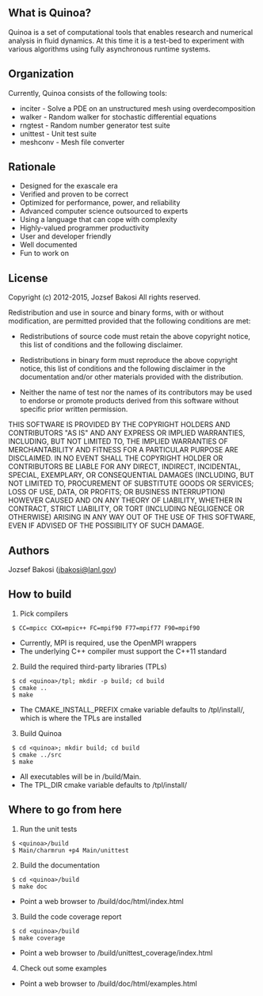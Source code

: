 ## What is Quinoa?

Quinoa is a set of computational tools that enables research and numerical
analysis in fluid dynamics. At this time it is a test-bed to experiment with
various algorithms using fully asynchronous runtime systems.

## Organization

Currently, Quinoa consists of the following tools:
  * inciter - Solve a PDE on an unstructured mesh using overdecomposition
  * walker - Random walker for stochastic differential equations
  * rngtest - Random number generator test suite
  * unittest - Unit test suite
  * meshconv - Mesh file converter

## Rationale

  * Designed for the exascale era
  * Verified and proven to be correct
  * Optimized for performance, power, and reliability
  * Advanced computer science outsourced to experts
  * Using a language that can cope with complexity
  * Highly-valued programmer productivity
  * User and developer friendly
  * Well documented
  * Fun to work on

## License

Copyright (c) 2012-2015, Jozsef Bakosi
All rights reserved.

Redistribution and use in source and binary forms, with or without
modification, are permitted provided that the following conditions are met:

- Redistributions of source code must retain the above copyright notice, this
  list of conditions and the following disclaimer.

- Redistributions in binary form must reproduce the above copyright notice,
  this list of conditions and the following disclaimer in the documentation
  and/or other materials provided with the distribution.

- Neither the name of test nor the names of its
  contributors may be used to endorse or promote products derived from
  this software without specific prior written permission.

THIS SOFTWARE IS PROVIDED BY THE COPYRIGHT HOLDERS AND CONTRIBUTORS "AS IS"
AND ANY EXPRESS OR IMPLIED WARRANTIES, INCLUDING, BUT NOT LIMITED TO, THE
IMPLIED WARRANTIES OF MERCHANTABILITY AND FITNESS FOR A PARTICULAR PURPOSE ARE
DISCLAIMED. IN NO EVENT SHALL THE COPYRIGHT HOLDER OR CONTRIBUTORS BE LIABLE
FOR ANY DIRECT, INDIRECT, INCIDENTAL, SPECIAL, EXEMPLARY, OR CONSEQUENTIAL
DAMAGES (INCLUDING, BUT NOT LIMITED TO, PROCUREMENT OF SUBSTITUTE GOODS OR
SERVICES; LOSS OF USE, DATA, OR PROFITS; OR BUSINESS INTERRUPTION) HOWEVER
CAUSED AND ON ANY THEORY OF LIABILITY, WHETHER IN CONTRACT, STRICT LIABILITY,
OR TORT (INCLUDING NEGLIGENCE OR OTHERWISE) ARISING IN ANY WAY OUT OF THE USE
OF THIS SOFTWARE, EVEN IF ADVISED OF THE POSSIBILITY OF SUCH DAMAGE.

## Authors

Jozsef Bakosi (jbakosi@lanl.gov)

## How to build

 1. Pick compilers

   ```
    $ CC=mpicc CXX=mpic++ FC=mpif90 F77=mpif77 F90=mpif90
   ```
   * Currently, MPI is required, use the OpenMPI wrappers
   * The underlying C++ compiler must support the C++11 standard

 2. Build the required third-party libraries (TPLs)

   ```
    $ cd <quinoa>/tpl; mkdir -p build; cd build
    $ cmake ..
    $ make
   ```
   * The CMAKE_INSTALL_PREFIX cmake variable defaults to
     <quinoa>/tpl/install/<compiler>, which is where the TPLs are installed

 3. Build Quinoa

   ```
    $ cd <quinoa>; mkdir build; cd build
    $ cmake ../src
    $ make
   ```
   * All executables will be in <quinoa>/build/Main.
   * The TPL_DIR cmake variable defaults to <quinoa>/tpl/install/<compiler>

## Where to go from here

 1. Run the unit tests

   ```
    $ <quinoa>/build
    $ Main/charmrun +p4 Main/unittest
   ```

 2. Build the documentation

   ```
    $ cd <quinoa>/build
    $ make doc
   ```
   * Point a web browser to <quinoa>/build/doc/html/index.html

 3. Build the code coverage report

   ```
    $ cd <quinoa>/build
    $ make coverage
   ```
   * Point a web browser to <quinoa>/build/unittest_coverage/index.html

 4. Check out some examples

   * Point a web browser to <quinoa>/build/doc/html/examples.html
